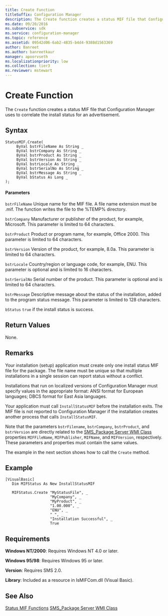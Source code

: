 ```yaml
---
title: Create Function
titleSuffix: Configuration Manager
description: The Create function creates a status MIF file that Configuration Manager uses to correlate the install status for an advertisement.
ms.date: 09/20/2016
ms.subservice: sdk
ms.service: configuration-manager
ms.topic: reference
ms.assetid: 09542d06-6ab2-4835-b4d4-9388d1563369
author: Banreet
ms.author: banreetkaur
manager: apoorvseth
ms.localizationpriority: low
ms.collection: tier3
ms.reviewer: mstewart
---
```

# Create Function
The `Create` function creates a status MIF file that Configuration Manager uses to correlate the install status for an advertisement.

## Syntax

```
StatusMIF.Create(
     ByVal bstrFileName As String _
     ByVal bstrCompany As String _
     ByVal bstrProduct As String _
     ByVal bstrVersion As String _
     ByVal bstrLocale As String _
     ByVal bstrSerialNo As String _
     ByVal bstrMessage As String _
     ByVal bStatus As Long _
);
```

#### Parameters
 `bstrFileName`
 Unique name for the MIF file. A file name extension must be .mif. The function writes the file to the %TEMP% directory.

 `bstrCompany`
 Manufacturer or publisher of the product, for example, Microsoft. This parameter is limited to 64 characters.

 `bstrProduct`
 Product or program name, for example, Office 2000. This parameter is limited to 64 characters.

 `bstrVersion`
 Version of the product, for example, 8.0a. This parameter is limited to 64 characters.

 `bstrLocale`
 Country/region or language code, for example, ENU. This parameter is optional and is limited to 16 characters.

 `bstrSerialNo`
 Serial number of the product. This parameter is optional and is limited to 64 characters.

 `bstrMessage`
 Descriptive message about the status of the installation, added to the program status message. This parameter is limited to 128 characters.

 `bStatus`
 `true` if the install status is success.

## Return Values
 None.

## Remarks
 Your installation (setup) application must create only one install status MIF file for the package. The file name must be unique so that multiple installations in a single session can report status without a conflict.

 Installations that run on localized versions of Configuration Manager must specify values in the appropriate format: ANSI format for European languages; DBCS format for East Asia languages.

 Your application must call `InstallStatusMIF` before the installation exits. The MIF file is not reported to Configuration Manager if the installation creates another process that calls `InstallStatusMIF`.

 Note that the parameters `bstrFilename`, `bstrCompany`, `bstrProduct`, and `bstrVersion` are directly related to the [SMS_Package Server WMI Class](../../../../../develop/reference/core/servers/configure/sms_package-server-wmi-class.md) properties `MIFFileName`, `MIFPublisher`, `MIFName`, and `MIFVersion`, respectively. These parameters and properties must contain the same values.

 The example in the next section shows how to call the `Create` method.

## Example

```
[VisualBasic]
   Dim MIFStatus As New InstallStatusMIF

   MIFStatus.Create "MyStatusFile", _
                    "MyCompany", _
                    "MyProduct", _
                    "1.00.000", _
                    "ENU", _
                    " ", _
                    "Installation Successful", _
                    True
```

## Requirements
 **Windows NT/2000**: Requires Windows NT 4.0 or later.

 **Windows 95/98**: Requires Windows 95 or later.

 **Version**: Requires SMS 2.0.

 **Library**: Included as a resource in IsMIFCom.dll (Visual Basic).

## See Also
 [Status MIF Functions](../../../../../develop/reference/core/servers/manage/status-mif-functions.md)
 [SMS_Package Server WMI Class](../../../../../develop/reference/core/servers/configure/sms_package-server-wmi-class.md)
